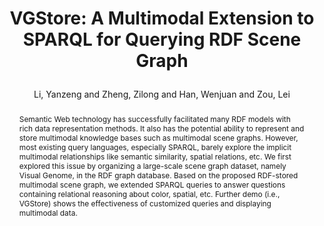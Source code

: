 ---
layout: pub
type: inproceedings
key: vgstore22iswc
title: >
    VGStore: A Multimodal Extension to SPARQL for Querying RDF Scene Graph
author: Li, Yanzeng and Zheng, Zilong and Han, Wenjuan and Zou, Lei
arxiv: 2209.02981
abbr: ISWC'22
booktitle: The 21st International Semantic Web Conference (ISWC) Poster & Demo Track
year: 2022
abstract: >
    Semantic Web technology has successfully facilitated many RDF models with rich data representation methods. It also has the potential ability to represent and store multimodal knowledge bases such as multimodal scene graphs. However, most existing query languages, especially SPARQL, barely explore the implicit multimodal relationships like semantic similarity, spatial relations, etc. We first explored this issue by organizing a large-scale scene graph dataset, namely Visual Genome, in the RDF graph database. Based on the proposed RDF-stored multimodal scene graph, we extended SPARQL queries to answer questions containing relational reasoning about color, spatial, etc. Further demo (i.e., VGStore) shows the effectiveness of customized queries and displaying multimodal data.
bibtex: >
    @inproceedings{vgstore22iswc,
        title={VGStore: A Multimodal Extension to SPARQL for Querying RDF Scene Graph},
        author={Li, Yanzeng and Zheng, Zilong and Han, Wenjuan and Zou, Lei},
        booktitle={The 21st International Semantic Web Conference (ISWC) Poster & Demo Track},
        year={2022}
    } 
---